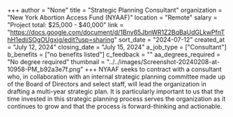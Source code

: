 +++
author = "None"
title = "Strategic Planning Consultant"
organization = "New York Abortion Access Fund (NYAAF)"
location = "Remote"
salary = "Project total: $25,000 - $40,000"
link = "https://docs.google.com/document/d/1Bny65JbnWR1Z2BqBaUdGLkwPfnThH1ediiSOgOUgxig/edit?usp=sharing"
sort_date = "2024-07-12"
created_at = "July 12, 2024"
closing_date = "July 15, 2024"
a_job_type = ["Consultant"]
b_benefits = ["no benefits listed"]
c_feedback = ""
aa_degrees_required = "No degree required"
thumbnail = "../../images/Screenshot-20240208-at-10958-PM_b92a3e7f.png"
+++
NYAAF seeks to contract with a consultant who, in collaboration with an internal strategic planning committee made up of the Board of Directors and select staff, will lead the organization in drafting a multi-year strategic plan. 
It is particularly important to us that the time invested in this strategic planning process serves the organization as it continues to grow and that the process is forward-thinking and actionable.
